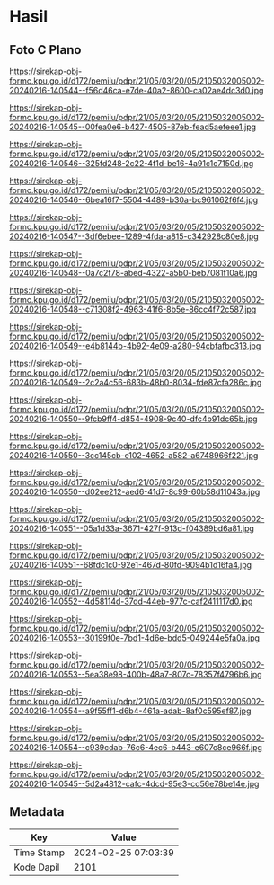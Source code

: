 # Hasil

## Foto C Plano

https://sirekap-obj-formc.kpu.go.id/d172/pemilu/pdpr/21/05/03/20/05/2105032005002-20240216-140544--f56d46ca-e7de-40a2-8600-ca02ae4dc3d0.jpg

https://sirekap-obj-formc.kpu.go.id/d172/pemilu/pdpr/21/05/03/20/05/2105032005002-20240216-140545--00fea0e6-b427-4505-87eb-fead5aefeee1.jpg

https://sirekap-obj-formc.kpu.go.id/d172/pemilu/pdpr/21/05/03/20/05/2105032005002-20240216-140546--325fd248-2c22-4f1d-be16-4a91c1c7150d.jpg

https://sirekap-obj-formc.kpu.go.id/d172/pemilu/pdpr/21/05/03/20/05/2105032005002-20240216-140546--6bea16f7-5504-4489-b30a-bc961062f6f4.jpg

https://sirekap-obj-formc.kpu.go.id/d172/pemilu/pdpr/21/05/03/20/05/2105032005002-20240216-140547--3df6ebee-1289-4fda-a815-c342928c80e8.jpg

https://sirekap-obj-formc.kpu.go.id/d172/pemilu/pdpr/21/05/03/20/05/2105032005002-20240216-140548--0a7c2f78-abed-4322-a5b0-beb7081f10a6.jpg

https://sirekap-obj-formc.kpu.go.id/d172/pemilu/pdpr/21/05/03/20/05/2105032005002-20240216-140548--c71308f2-4963-41f6-8b5e-86cc4f72c587.jpg

https://sirekap-obj-formc.kpu.go.id/d172/pemilu/pdpr/21/05/03/20/05/2105032005002-20240216-140549--e4b8144b-4b92-4e09-a280-94cbfafbc313.jpg

https://sirekap-obj-formc.kpu.go.id/d172/pemilu/pdpr/21/05/03/20/05/2105032005002-20240216-140549--2c2a4c56-683b-48b0-8034-fde87cfa286c.jpg

https://sirekap-obj-formc.kpu.go.id/d172/pemilu/pdpr/21/05/03/20/05/2105032005002-20240216-140550--9fcb9ff4-d854-4908-9c40-dfc4b91dc65b.jpg

https://sirekap-obj-formc.kpu.go.id/d172/pemilu/pdpr/21/05/03/20/05/2105032005002-20240216-140550--3cc145cb-e102-4652-a582-a6748966f221.jpg

https://sirekap-obj-formc.kpu.go.id/d172/pemilu/pdpr/21/05/03/20/05/2105032005002-20240216-140550--d02ee212-aed6-41d7-8c99-60b58d11043a.jpg

https://sirekap-obj-formc.kpu.go.id/d172/pemilu/pdpr/21/05/03/20/05/2105032005002-20240216-140551--05a1d33a-3671-427f-913d-f04389bd6a81.jpg

https://sirekap-obj-formc.kpu.go.id/d172/pemilu/pdpr/21/05/03/20/05/2105032005002-20240216-140551--68fdc1c0-92e1-467d-80fd-9094b1d16fa4.jpg

https://sirekap-obj-formc.kpu.go.id/d172/pemilu/pdpr/21/05/03/20/05/2105032005002-20240216-140552--4d58114d-37dd-44eb-977c-caf2411117d0.jpg

https://sirekap-obj-formc.kpu.go.id/d172/pemilu/pdpr/21/05/03/20/05/2105032005002-20240216-140553--30199f0e-7bd1-4d6e-bdd5-049244e5fa0a.jpg

https://sirekap-obj-formc.kpu.go.id/d172/pemilu/pdpr/21/05/03/20/05/2105032005002-20240216-140553--5ea38e98-400b-48a7-807c-78357f4796b6.jpg

https://sirekap-obj-formc.kpu.go.id/d172/pemilu/pdpr/21/05/03/20/05/2105032005002-20240216-140554--a9f55ff1-d6b4-461a-adab-8af0c595ef87.jpg

https://sirekap-obj-formc.kpu.go.id/d172/pemilu/pdpr/21/05/03/20/05/2105032005002-20240216-140554--c939cdab-76c6-4ec6-b443-e607c8ce966f.jpg

https://sirekap-obj-formc.kpu.go.id/d172/pemilu/pdpr/21/05/03/20/05/2105032005002-20240216-140545--5d2a4812-cafc-4dcd-95e3-cd56e78be14e.jpg


## Metadata

| Key        | Value               |
| ---------- | ------------------- |
| Time Stamp | 2024-02-25 07:03:39 |
| Kode Dapil | 2101                |



